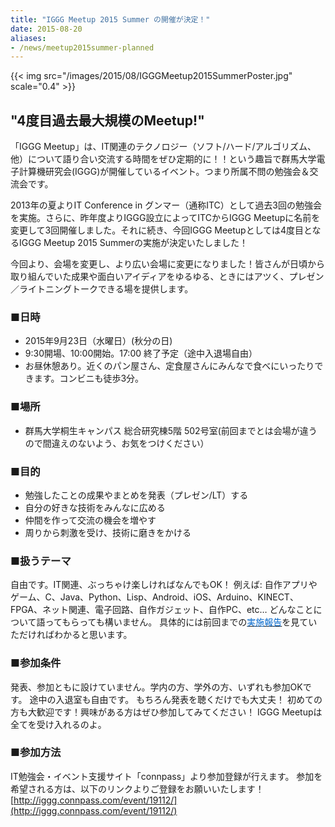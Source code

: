 ```yaml
---
title: "IGGG Meetup 2015 Summer の開催が決定！"
date: 2015-08-20
aliases:
- /news/meetup2015summer-planned
---
```


{{< img src="/images/2015/08/IGGGMeetup2015SummerPoster.jpg" scale="0.4" >}}

## "4度目過去最大規模のMeetup!"

「IGGG Meetup」は、IT関連のテクノロジー（ソフト/ハード/アルゴリズム、他）について語り合い交流する時間をぜひ定期的に！！という趣旨で群馬大学電子計算機研究会(IGGG)が開催しているイベント。つまり所属不問の勉強会＆交流会です。

2013年の夏よりIT Conference in グンマー（通称ITC）として過去3回の勉強会を実施。さらに、昨年度よりIGGG設立によってITCからIGGG Meetupに名前を変更して3回開催しました。それに続き、今回IGGG Meetupとしては4度目となるIGGG Meetup 2015 Summerの実施が決定いたしました！

今回より、会場を変更し、より広い会場に変更になりました！皆さんが日頃から取り組んでいた成果や面白いアイディアをゆるゆる、ときにはアツく、プレゼン／ライトニングトークできる場を提供します。

### ■日時

* 2015年9月23日（水曜日）(秋分の日)
* 9:30開場、10:00開始。17:00 終了予定（途中入退場自由）
* お昼休憩あり。近くのパン屋さん、定食屋さんにみんなで食べにいったりできます。コンビニも徒歩3分。

### ■場所

* 群馬大学桐生キャンパス 総合研究棟5階 502号室(前回までとは会場が違うので間違えのないよう、お気をつけください）

### ■目的

* 勉強したことの成果やまとめを発表（プレゼン/LT）する
* 自分の好きな技術をみんなに広める
* 仲間を作って交流の機会を増やす
* 周りから刺激を受け、技術に磨きをかける

### ■扱うテーマ

自由です。IT関連、ぶっちゃけ楽しければなんでもOK！ 例えば: 自作アプリやゲーム、C、Java、Python、Lisp、Android、iOS、Arduino、KINECT、FPGA、ネット関連、電子回路、自作ガジェット、自作PC、etc… どんなことについて語ってもらっても構いません。 具体的には前回までの[<span style="color: #0066cc;">実施報告</span>](//www.iggg.org/events/ "Events - IGGG")を見ていただければわかると思います。

### ■参加条件

発表、参加ともに設けていません。学内の方、学外の方、いずれも参加OKです。
途中の入退室も自由です。
もちろん発表を聴くだけでも大丈夫！
初めての方も大歓迎です！興味がある方はぜひ参加してみてください！
IGGG Meetupは全てを受け入れるのよ。

### ■参加方法

IT勉強会・イベント支援サイト「connpass」より参加登録が行えます。
参加を希望される方は、以下のリンクよりご登録をお願いいたします！[http://iggg.connpass.com/event/19112/](http://iggg.connpass.com/event/19112/)
